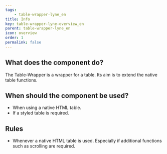 ```yaml
---
tags: 
    - table-wrapper-lyne_en
title: Info
key: table-wrapper-lyne-overview_en
parent: table-wrapper-lyne_en
icon: overview
order: 1
permalink: false
---
```


## What does the component do?
The Table-Wrapper is a wrapper for a table. Its aim is to extend the native table functions.

## When should the component be used?
* When using a native HTML table.
* If a styled table is required.

## Rules
* Whenever a native HTML table is used. Especially if additional functions such as scrolling are required.